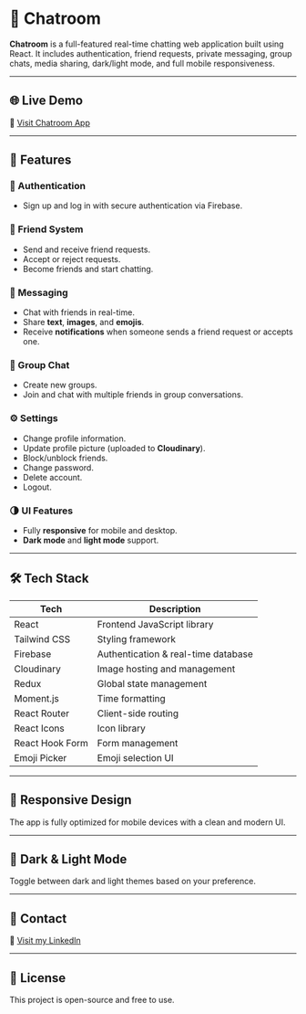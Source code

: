 # 💬 Chatroom

**Chatroom** is a full-featured real-time chatting web application built using React. It includes authentication, friend requests, private messaging, group chats, media sharing, dark/light mode, and full mobile responsiveness.

---

## 🌐 Live Demo

🔗 [Visit Chatroom App]([https://your-deployment-link.com](https://chat-room-alpha-seven.vercel.app/))

---

## 🚀 Features

### 👤 Authentication
- Sign up and log in with secure authentication via Firebase.

### 🤝 Friend System
- Send and receive friend requests.
- Accept or reject requests.
- Become friends and start chatting.

### 💬 Messaging
- Chat with friends in real-time.
- Share **text**, **images**, and **emojis**.
- Receive **notifications** when someone sends a friend request or accepts one.

### 👥 Group Chat
- Create new groups.
- Join and chat with multiple friends in group conversations.

### ⚙️ Settings
- Change profile information.
- Update profile picture (uploaded to **Cloudinary**).
- Block/unblock friends.
- Change password.
- Delete account.
- Logout.

### 🌗 UI Features
- Fully **responsive** for mobile and desktop.
- **Dark mode** and **light mode** support.

---

## 🛠️ Tech Stack

| Tech            | Description                         |
|-----------------|-------------------------------------|
| React           | Frontend JavaScript library         |
| Tailwind CSS    | Styling framework                   |
| Firebase        | Authentication & real-time database |
| Cloudinary      | Image hosting and management        |
| Redux           | Global state management             |
| Moment.js       | Time formatting                     |
| React Router    | Client-side routing                 |
| React Icons     | Icon library                        |
| React Hook Form | Form management                     |
| Emoji Picker    | Emoji selection UI                  |

---

## 📱 Responsive Design

The app is fully optimized for mobile devices with a clean and modern UI.

---

## 🌙 Dark & Light Mode

Toggle between dark and light themes based on your preference.

---

## 🔗 Contact

📌 [Visit my LinkedIn](www.linkedin.com/in/saimunhasan)

---

## 📄 License

This project is open-source and free to use.


